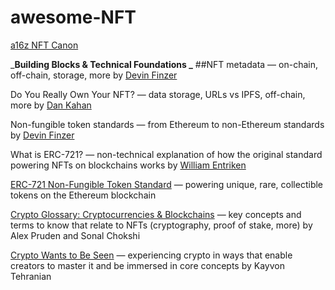 # awesome-NFT

[a16z NFT Canon](https://a16z.com/2021/04/02/nfts-readings-resources/)

_**Building Blocks & Technical Foundations
_**
##NFT metadata — on-chain, off-chain, storage, more 
by [Devin Finzer](https://opensea.io/blog/guides/non-fungible-tokens/#Non-fungible_token_metadata )

Do You Really Own Your NFT? — data storage, URLs vs IPFS, off-chain, more
by [Dan Kahan](https://thedefiant.io/do-you-really-own-your-nft-chances-are-you-dont/ )

Non-fungible token standards — from Ethereum to non-Ethereum standards 
by [Devin Finzer](https://opensea.io/blog/guides/non-fungible-tokens/#Non-fungible_token_standards )

What is ERC-721? — non-technical explanation of how the original standard powering NFTs on blockchains works
by [William Entriken](https://fulldecent.blogspot.com/2018/06/nontechnical-what-is-erc-721.html)

[ERC-721 Non-Fungible Token Standard](https://eips.ethereum.org/EIPS/eip-721) — powering unique, rare, collectible tokens on the Ethereum blockchain

[Crypto Glossary: Cryptocurrencies & Blockchains](https://a16z.com/2019/11/08/crypto-glossary/) — key concepts and terms to know that relate to NFTs (cryptography, proof of stake, more)
by Alex Pruden and Sonal Chokshi

[Crypto Wants to Be Seen](https://thedefiant.io/crypto-wants-to-be-seen-op-ed-by-kayvon-tehranian/ 
) — experiencing crypto in ways that enable creators to master it and be immersed in core concepts
by Kayvon Tehranian
